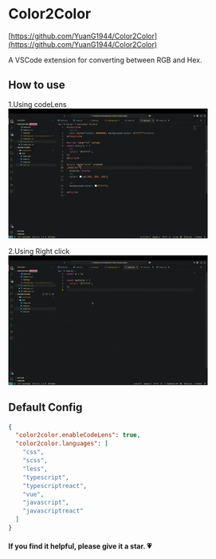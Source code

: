 # Color2Color

[https://github.com/YuanG1944/Color2Color](https://github.com/YuanG1944/Color2Color)

A VSCode extension for converting between RGB and Hex.

## How to use

1.Using codeLens
![paste](public/code-lens-convert.gif)

2.Using Right click
![paste](public/select-convert.gif)

## Default Config

```json
{
  "color2color.enableCodeLens": true,
  "color2color.languages": [
    "css",
    "scss",
    "less",
    "typescript",
    "typescriptreact",
    "vue",
    "javascript",
    "javascriptreact"
  ]
}
```

#### If you find it helpful, please give it a star. 💗
